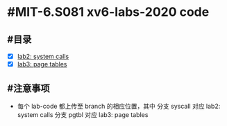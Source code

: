 # #MIT-6.S081 xv6-labs-2020 code
## #目录
+ [x] [lab2: system calls](https://github.com/Wan58169/MIT-6.S081-xv6-labs-2020/tree/syscall)
+ [x] [lab3: page tables](https://github.com/Wan58169/MIT-6.S081-xv6-labs-2020/tree/pgtbl)
## #注意事项
+ 每个 lab-code 都上传至 branch 的相应位置，其中
  分支 syscall 对应 lab2: system calls
  分支 pgtbl 对应 lab3: page tables
